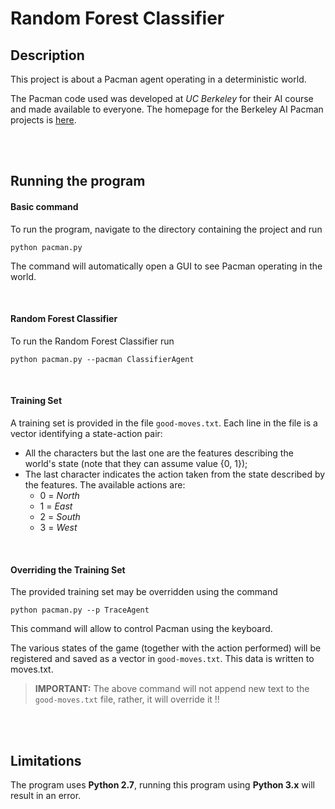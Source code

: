 # Random Forest Classifier

## Description
This project is about a Pacman agent operating in a deterministic world.

The Pacman code used was developed at *UC Berkeley* for their AI course and made available to everyone. The homepage for the Berkeley AI Pacman projects is [here](http://ai.berkeley.edu/).

<br>
<br>

## Running the program

#### Basic command
To run the program, navigate to the directory containing the project and run

    python pacman.py

The command will automatically open a GUI to see Pacman operating in the world. 

<br>

#### Random Forest Classifier
To run the Random Forest Classifier run

    python pacman.py --pacman ClassifierAgent

<br>

#### Training Set
A training set is provided in the file `good-moves.txt`. Each line in the file is a vector identifying a state-action pair:
- All the characters but the last one are the features describing the world's state (note that they can assume value {0, 1});
- The last character indicates the action taken from the state described by the features. The available actions are:
  - 0 = *North*
  - 1 = *East*
  - 2 = *South*
  - 3 = *West*

<br>

#### Overriding the Training Set
The provided training set may be overridden using the command

    python pacman.py --p TraceAgent

This command will allow to control Pacman using the keyboard. 

The various states of the game (together with the action performed) will be registered and saved as a vector in `good-moves.txt`. This data is written to moves.txt. 

> **IMPORTANT:** The above command will not append new text to the `good-moves.txt` file, rather, it will override it !!

<br>
<br>

## Limitations
The program uses **Python 2.7**, running this program using **Python 3.x** will result in an error.